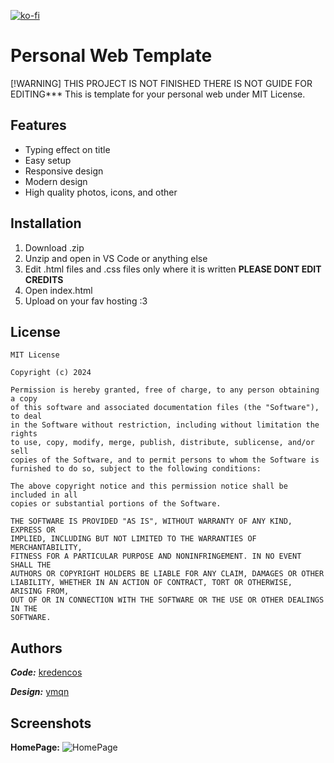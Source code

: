 [![ko-fi](https://ko-fi.com/img/githubbutton_sm.svg)](https://ko-fi.com/K3K4L44OY)

# Personal Web Template

[!WARNING] THIS PROJECT IS NOT FINISHED THERE IS NOT GUIDE FOR EDITING***
This is template for your personal web under MIT License.


## Features

- Typing effect on title
- Easy setup
- Responsive design
- Modern design
- High quality photos, icons, and other


## Installation

1. Download .zip
2. Unzip and open in VS Code or anything else
3. Edit .html files and .css files only where it is written **PLEASE DONT EDIT CREDITS**
4. Open index.html
5. Upload on your fav hosting :3

    
## License

```
MIT License

Copyright (c) 2024

Permission is hereby granted, free of charge, to any person obtaining a copy
of this software and associated documentation files (the "Software"), to deal
in the Software without restriction, including without limitation the rights
to use, copy, modify, merge, publish, distribute, sublicense, and/or sell
copies of the Software, and to permit persons to whom the Software is
furnished to do so, subject to the following conditions:

The above copyright notice and this permission notice shall be included in all
copies or substantial portions of the Software.

THE SOFTWARE IS PROVIDED "AS IS", WITHOUT WARRANTY OF ANY KIND, EXPRESS OR
IMPLIED, INCLUDING BUT NOT LIMITED TO THE WARRANTIES OF MERCHANTABILITY,
FITNESS FOR A PARTICULAR PURPOSE AND NONINFRINGEMENT. IN NO EVENT SHALL THE
AUTHORS OR COPYRIGHT HOLDERS BE LIABLE FOR ANY CLAIM, DAMAGES OR OTHER
LIABILITY, WHETHER IN AN ACTION OF CONTRACT, TORT OR OTHERWISE, ARISING FROM,
OUT OF OR IN CONNECTION WITH THE SOFTWARE OR THE USE OR OTHER DEALINGS IN THE
SOFTWARE.
```
## Authors

***Code:*** [kredencos](https://www.github.com/kredencos)

***Design:*** [ymqn](https://www.github.com/yymqn)
## Screenshots
**HomePage:**
![HomePage](https://files.catbox.moe/0wyiue.png)

